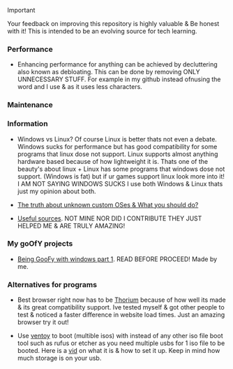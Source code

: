 > [!IMPORTANT]
Your feedback on improving this repository is highly valuable & Be honest with it! This is intended to be an evolving source for tech learning.

### Performance
- Enhancing performance for anything can be achieved by decluttering also known as debloating. This can be done by removing ONLY UNNECESSARY STUFF. For example in my github instead ofnusing the word and I use & as it uses less characters.

### Maintenance


### Information
- Windows vs Linux? Of course Linux is better thats not even a debate. Windows sucks for performance but has good compatibility for some programs that linux dose not support. Linux supports almost anything hardware based because of how lightweight it is. Thats one of the beauty's about linux + Linux has some programs that windows dose not support. (Windows is fat) but if ur games support linux look more into it! I AM NOT SAYING WINDOWS SUCKS I use both Windows & Linux thats just my opinion about both.

- [The truth about unknown custom OSes & What you should do?](avoid-customoses.md)

- [Useful sources](sources.md). NOT MINE NOR DID I CONTRIBUTE THEY JUST HELPED ME & ARE TRULY AMAZING!

### My goOfY projects
- [Being GooFy with windows part 1](https://github.com/Atopsxv/Learn-Tech/releases/GooFy-aH-Script). READ BEFORE PROCEED! Made by me.

### Alternatives for programs
- Best browser right now has to be [Thorium](https://thorium.rocks/) because of how well its made & its great compatibility support. Ive tested myself & got other people to test & noticed a faster difference in website load times. Just an amazing browser try it out!

- Use [ventoy](https://www.ventoy.net) to boot (multible isos) with instead of any other iso file boot tool such as rufus or etcher as you need multiple usbs for 1 iso file to be booted. Here is a [vid](https://youtu.be/EgcC_40wyKs?si=RFZxsYGy8mXAjlnI) on what it is & how to set it up. Keep in mind how much storage is on your usb.







































